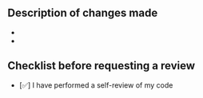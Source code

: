**Description of changes made**
-
-
-

## Checklist before requesting a review
- [✅] I have performed a self-review of my code
